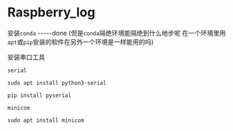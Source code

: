 # Raspberry_log

安装`conda`  -----done  (但是`conda`隔绝环境能隔绝到什么地步呢 在一个环境里用`apt`或`pip`安装的软件在另外一个环境是一样能用的吗)



安装串口工具

`serial`

```
sudo apt install python3-serial
```

```
pip install pyserial
```



`minicom`

```
sudo apt install minicom
```



